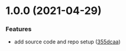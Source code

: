 # 1.0.0 (2021-04-29)


### Features

* add source code and repo setup ([355dcaa](https://github.com/martinstark/useOnce/commit/355dcaa7d63b4291ce345c3556dd82f0f831f975))
